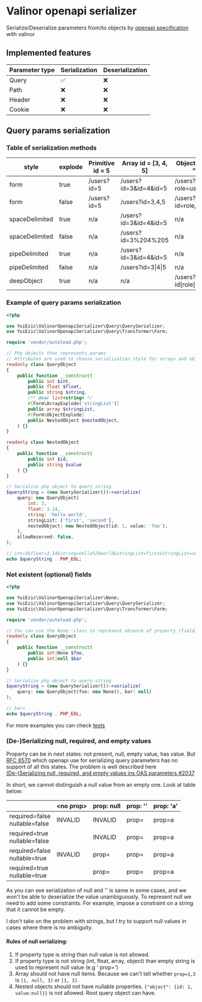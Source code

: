 # Valinor openapi serializer

Serialize/Deserialize parameters from/to objects
by [openapi specification](https://swagger.io/docs/specification/serialization/)
with valinor

## Implemented features

| Parameter type | Serialization | Deserialization |
|----------------|---------------|-----------------|
| Query          | ✅             | ❌               |
| Path           | ❌             | ❌               |
| Header         | ❌             | ❌               |
| Cookie         | ❌             | ❌               |

## Query params serialization

### Table of serialization methods

| style          | explode | Primitive id = 5 | Array id = [3, 4, 5]  | Object id = {"role": "user", "name": "Leo"} |
|----------------|---------|------------------|-----------------------|---------------------------------------------|
| form           | true    | /users?id=5      | /users?id=3&id=4&id=5 | /users?role=user&name=Leo                   |
| form           | false   | /users?id=5      | /users?id=3,4,5       | /users?id=role,user,name,Leo                |
| spaceDelimited | true    | n/a              | /users?id=3&id=4&id=5 | n/a                                         |
| spaceDelimited | false   | n/a              | /users?id=3%204%205   | n/a                                         |
| pipeDelimited  | true    | n/a              | /users?id=3&id=4&id=5 | n/a                                         |
| pipeDelimited  | false   | n/a              | /users?id=3\|4\|5     | n/a                                         |
| deepObject     | true    | n/a              | n/a                   | /users?id[role]=user&id[name]=Leo           |

### Example of query params serialization

```php
<?php

use YuiEzic\ValinorOpenapiSerializer\Query\QuerySerializer;
use YuiEzic\ValinorOpenapiSerializer\Query\Transformer\Form;

require 'vendor/autoload.php';

// Php objects that represents params
// Attributes are used to choose serialization style for arrays and object from openapi specification
readonly class QueryObject
{
    public function __construct(
        public int $int,
        public float $float,
        public string $string,
        /** @var list<string> */
        #[Form\ArrayExplode('stringList')]
        public array $stringList,
        #[Form\ObjectExplode]
        public NestedObject $nestedObject,
    ) {}
}

readonly class NestedObject
{
    public function __construct(
        public int $id,
        public string $value
    ) {}
}

// Serialize php object to query string
$queryString = (new QuerySerializer())->serialize(
    query: new QueryObject(
        int: 3,
        float: 3.14,
        string: 'hello world',
        stringList: ['first', 'second'],
        nestedObject: new NestedObject(id: 1, value: 'foo'),
    ),
    allowReserved: false,
);

// int=3&float=3.14&string=hello%20world&stringList=first&stringList=second&id=1&value=foo
echo $queryString . PHP_EOL;
```

### Not existent (optional) fields

```php
<?php

use YuiEzic\ValinorOpenapiSerializer\None;
use YuiEzic\ValinorOpenapiSerializer\Query\QuerySerializer;
use YuiEzic\ValinorOpenapiSerializer\Query\Transformer\Form;

require 'vendor/autoload.php';

// You can use the None::class to represent absence of property (field)
readonly class QueryObject
{
    public function __construct(
        public int|None $foo,
        public int|null $bar
    ) {}
}

// Serialize php object to query string
$queryString = (new QuerySerializer())->serialize(
    query: new QueryObject(foo: new None(), bar: null)
);

// bar=
echo $queryString . PHP_EOL;
```

For more examples you can check [tests](src/Query/Test/QuerySerializerTest.php)

### (De-)Serializing null, required, and empty values

Property can be in next states: not present, null, empty value, has value.
But [RFC 6570](https://datatracker.ietf.org/doc/html/rfc6570)
which openapi use for serializing query parameters has no support of all this states. The problem is well described
here [(De-)Serializing null, required, and empty values ins OAS parameters #2037](https://github.com/OAI/OpenAPI-Specification/issues/2037)

In short, we cannot distinguish a null value from an empty one. Look at table below:

| 	                                | \<no prop\> | prop: null | 	prop: '' | 	prop: 'a' |
|----------------------------------|-------------|------------|-----------|------------|
| required=false<br>nullable=false | INVALID     | INVALID    | prop=     | prop=a     |
| required=true<br>nullable=false  |             | INVALID    | prop=     | prop=a     |
| required=false<br>nullable=true  | INVALID     | prop=      | prop=     | prop=a     |
| required=true<br>nullable=true   |             | prop=      | prop=     | prop=a     |

As you can see serialization of null and '' is same in some cases, and we won't be able to deserialize the value
unambiguously. To represent null we need to add some constraints. For example, impose a constraint on a string that it
cannot be empty.

I don't take on the problem with strings, but I try to support null values in cases where there is no ambiguity.

#### Rules of null serializing:

1. If property type is string than null value is not allowed.
2. If property type is not string (int, float, array, object) than empty string is used to represent null value (e.g '
   prop=')
3. Array should not have null items. Because we can't tell whether `prop=1,3` is `[1, null, 3]` or `[1, 3]`.
4. Nested objects should not have nullable properties. `{"object": {id: 1, value:null}}` is not allowed. Root query
   object can have.
